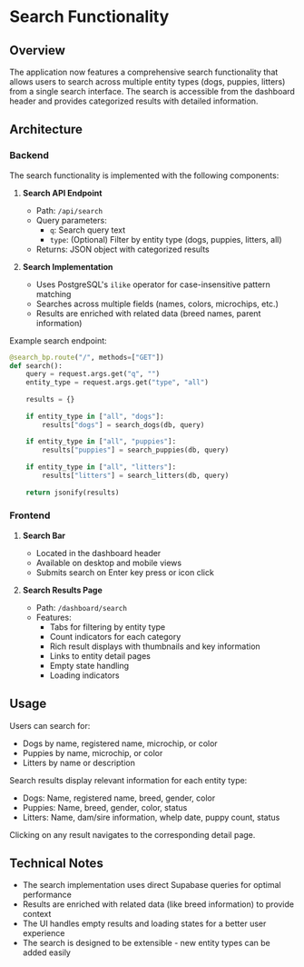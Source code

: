 # Search Functionality

## Overview

The application now features a comprehensive search functionality that allows users to search across multiple entity types (dogs, puppies, litters) from a single search interface. The search is accessible from the dashboard header and provides categorized results with detailed information.

## Architecture

### Backend

The search functionality is implemented with the following components:

1. **Search API Endpoint**
   - Path: `/api/search`
   - Query parameters: 
     - `q`: Search query text
     - `type`: (Optional) Filter by entity type (dogs, puppies, litters, all)
   - Returns: JSON object with categorized results

2. **Search Implementation**
   - Uses PostgreSQL's `ilike` operator for case-insensitive pattern matching
   - Searches across multiple fields (names, colors, microchips, etc.)
   - Results are enriched with related data (breed names, parent information)

Example search endpoint:
```python
@search_bp.route("/", methods=["GET"])
def search():
    query = request.args.get("q", "")
    entity_type = request.args.get("type", "all")
    
    results = {}
    
    if entity_type in ["all", "dogs"]:
        results["dogs"] = search_dogs(db, query)
    
    if entity_type in ["all", "puppies"]:
        results["puppies"] = search_puppies(db, query)
    
    if entity_type in ["all", "litters"]:
        results["litters"] = search_litters(db, query)
    
    return jsonify(results)
```

### Frontend

1. **Search Bar**
   - Located in the dashboard header
   - Available on desktop and mobile views
   - Submits search on Enter key press or icon click

2. **Search Results Page**
   - Path: `/dashboard/search`
   - Features:
     - Tabs for filtering by entity type
     - Count indicators for each category
     - Rich result displays with thumbnails and key information
     - Links to entity detail pages
     - Empty state handling
     - Loading indicators

## Usage

Users can search for:
- Dogs by name, registered name, microchip, or color
- Puppies by name, microchip, or color
- Litters by name or description

Search results display relevant information for each entity type:
- Dogs: Name, registered name, breed, gender, color
- Puppies: Name, breed, gender, color, status
- Litters: Name, dam/sire information, whelp date, puppy count, status

Clicking on any result navigates to the corresponding detail page.

## Technical Notes

- The search implementation uses direct Supabase queries for optimal performance
- Results are enriched with related data (like breed information) to provide context
- The UI handles empty results and loading states for a better user experience
- The search is designed to be extensible - new entity types can be added easily